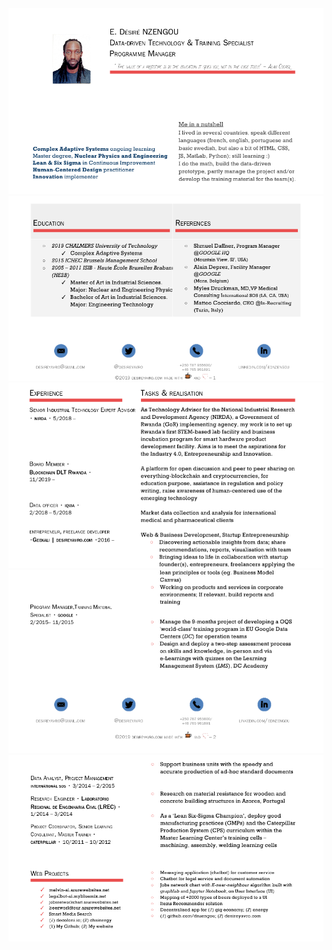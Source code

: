 
<!DOCTYPE HTML>
<html>

<head>
</head>

<body>

<img src="cv-nzengou_v21_part1.png">
<img src="cv-nzengou_v21_part2.png">
<img src="cv-nzengou_v21_part3.png">
<img src="cv-nzengou_v21_part4.png">
<img src="cv-nzengou_v21_part5.png">


</body>

</html>
